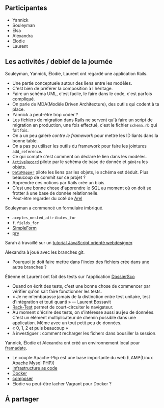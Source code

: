 ## Participantes

- Yannick
- Souleyman
- Elsa
- Alexandra
- Élodie
- Laurent

## Les activités / debief de la journée

Souleyman, Yannick, Élodie, Laurent ont regardé une application Rails.
- Une partie conceptuele autour des liens entre les modèles.
- C'est bien de préférer la composition à l'héritage.
- Faire un schéma UML, c'est facile, le faire dans le code, c'est parfois compliqué.
- On parle de MDA(Modèle Driven Architecture), des outils qui codent à ta place.
- Yannick a peut-être trop coder ?
- Les fichiers de migration dans Rails ne servent qu'à faire un script de migration en production, une fois effectué, c'est le fichier `schema.rb` qui fait fois.
- On a un peu galéré _contre le framework_ pour mettre les ID liants dans la bonne table.
- On a pas pu utiliser les outils du framework pour faire les jointures `add_reference`.
- Ce qui compte c'est comment on déclare le lien dans les modèles.
- [`ActiveRecord`](http://guides.rubyonrails.org/active_record_basics.html) pilote par le schéma de base de donnée et `génère` les objets.
- [`DataMapper`](http://datamapper.org/) pilote les liens par les objets, le schéma est déduit. Plus beaucoup de commit sur ce projet ?
- Apprendre ces notions par Rails crée un biais.
- C'est une bonne chose d'apprendre le SQL au moment où on doit se frotter à une base de donnée relationnelle.
- Peut-être regarder du coté de [Arel](https://github.com/rails/arel)

Souleyman a commencé un formulaire imbriqué.
- `aceptes_nested_attributes_for`
- `f.fields_for`
- [SimpleForm](https://github.com/plataformatec/simple_form)
- [pry](https://getsimpleform.com://github.com/pry/pry)

Sarah à travaillé sur un [tutorial JavaScript orienté webdesigner](https://www.linkedin.com/learning/javascript-for-web-designers-2).

Alexandra à joué avec les branches git.
- Pourquoi je doit faire mettre dans l'index des fichiers crée dans une autre branches ?

Étienne et Laurent ont fait des tests sur l'application [DossierSco](https://github.com/sgmap/dossiersco)
- Quand on écrit des tests, c'est une bonne chose de commencer par vérifier qu'on sait faire fonctionner les tests.
- « Je ne m'embarasse jamais de la distinction entre test unitaire, test d'intégration et touti quanti » -- Laurent Bossavit
- [Rack-Test](https://github.com/rack-test/rack-test) permet de court-circuiter le navigateur.
- Au moment d'écrire des tests, on s'intéresse aussi au jeu de données. C'est un élément multiplicateur de chemin possible dans une application. Même avec un tout petit peu de données.
- « 0, 1, 2 et puis beaucoup »
- à investiguer : comment recharger les fichers dans bousiller la session.

Yannick, Élodie et Alexandra ont créé un environnement local pour [framadate](https://framadate.org/).
- Le couple Apache-Php est une base importante du web (LAMP(Linux Apache Mysql PHP))
- [Infrastructure as code](https://en.wikipedia.org/wiki/Infrastructure_as_Code)
- [Docker](https://www.docker.com/)
- [composer](https://getcomposer.org/)
- Élodie va peut-être lacher Vagrant pour Docker ?

## Á partager

